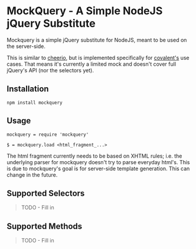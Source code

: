 # MockQuery - A Simple NodeJS jQuery Substitute

Mockquery is a simple jQuery substitute for NodeJS, meant to be used on the server-side.

This is similar to [cheerio](https://github.com/MatthewMueller/cheerio), but is implemented specifically for
[covalent's](http://github.com/yinso/covalent) use cases. That means it's currently a limited mock and doesn't cover
full jQuery's API (nor the selectors yet).

## Installation

    npm install mockquery

## Usage

    mockquery = require 'mockquery'

    $ = mockquery.load <html_fragment_...>

The html fragment currently needs to be based on XHTML rules; i.e. the underlying parser for mockquery doesn't try to parse
everyday html's. This is due to mockquery's goal is for server-side template generation. This can change in the future.

## Supported Selectors

> TODO - Fill in

## Supported Methods

> TODO - Fill in

